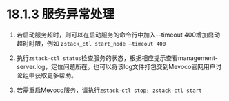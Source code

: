 # 18.1.3 服务异常处理

1. 若启动服务超时，则可以在启动服务的命令行中加入--timeout 400增加启动超时时限，例如 `zstack_ctl start_node –timeout 400`

2. 执行`zstack-ctl status`检查服务的状态，根据相应提示查看management-server.log，定位问题所在。也可以将该log文件打包交到Mevoco官网用户讨论组中获取更多帮助。

3. 若需重启Mevoco服务，请执行`zstack-ctl stop; zstack-ctl start`

